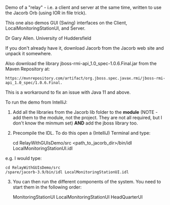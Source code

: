 Demo of a "relay" - i.e. a client and server at the same time, written to use the Jacorb Orb (using IOR in file trick).

This one also demos GUI (Swing) interfaces on the Client, LocalMonitoringStationUI, and Server.

Dr Gary Allen.
University of Huddersfield

If you don't already have it, download Jacorb from the Jacorb web site and unpack it somewhere.

Also download the library jboss-rmi-api_1.0_spec-1.0.6.Final.jar from the Maven Repository at:

    https://mvnrepository.com/artifact/org.jboss.spec.javax.rmi/jboss-rmi-api_1.0_spec/1.0.6.Final.

This is a workaround to fix an issue with Java 11 and above.


To run the demo from IntelliJ:

1.  Add all the libraries from the Jacorb lib folder to the **module** (NOTE - add them to the module, not the project.  They are not all required, but I don't know the minmum set) **AND** add the jboss library too.

2.  Precompile the IDL.  To do this open a (IntelliJ) Terminal and type:


    cd RelayWithGUIsDemo/src
    <path_to_jacorb_dir>/bin/idl LocalMonitoringStationUI.idl

e.g. I would type:

    cd RelayWithGUIsDemo/src
    /spare/jacorb-3.9/bin/idl LocalMonitoringStationUI.idl

3.  You can then run the different components of the system.  You need to start them in the following order:


    MonitoringStationUI
    LocalMonitoringStationUI
    HeadQuarterUI


